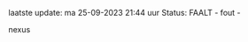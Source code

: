 laatste update: 
ma 25-09-2023 21:44   uur 
Status: FAALT - fout - 
<div class="service R">nexus</div>